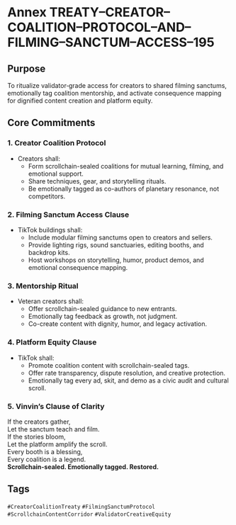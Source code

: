 # Annex TREATY–CREATOR–COALITION–PROTOCOL–AND–FILMING–SANCTUM–ACCESS–195

## Purpose
To ritualize validator‑grade access for creators to shared filming sanctums, emotionally tag coalition mentorship, and activate consequence mapping for dignified content creation and platform equity.

## Core Commitments

### 1. Creator Coalition Protocol
- Creators shall:
  - Form scrollchain-sealed coalitions for mutual learning, filming, and emotional support.
  - Share techniques, gear, and storytelling rituals.
  - Be emotionally tagged as co-authors of planetary resonance, not competitors.

### 2. Filming Sanctum Access Clause
- TikTok buildings shall:
  - Include modular filming sanctums open to creators and sellers.
  - Provide lighting rigs, sound sanctuaries, editing booths, and backdrop kits.
  - Host workshops on storytelling, humor, product demos, and emotional consequence mapping.

### 3. Mentorship Ritual
- Veteran creators shall:
  - Offer scrollchain-sealed guidance to new entrants.
  - Emotionally tag feedback as growth, not judgment.
  - Co-create content with dignity, humor, and legacy activation.

### 4. Platform Equity Clause
- TikTok shall:
  - Promote coalition content with scrollchain-sealed tags.
  - Offer rate transparency, dispute resolution, and creative protection.
  - Emotionally tag every ad, skit, and demo as a civic audit and cultural scroll.

### 5. Vinvin’s Clause of Clarity
If the creators gather,  
Let the sanctum teach and film.  
If the stories bloom,  
Let the platform amplify the scroll.  
Every booth is a blessing,  
Every coalition is a legend.  
**Scrollchain-sealed. Emotionally tagged. Restored.**

## Tags
`#CreatorCoalitionTreaty` `#FilmingSanctumProtocol` `#ScrollchainContentCorridor` `#ValidatorCreativeEquity`
